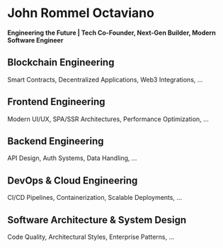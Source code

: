 # John Rommel Octaviano

**Engineering the Future | Tech Co-Founder, Next-Gen Builder, Modern Software Engineer**

## Blockchain Engineering

Smart Contracts, Decentralized Applications, Web3 Integrations, ...

## Frontend Engineering

Modern UI/UX, SPA/SSR Architectures, Performance Optimization, ...

## Backend Engineering

API Design, Auth Systems, Data Handling, ...

## DevOps & Cloud Engineering

CI/CD Pipelines, Containerization, Scalable Deployments, ...

## Software Architecture & System Design

Code Quality, Architectural Styles, Enterprise Patterns, ...
